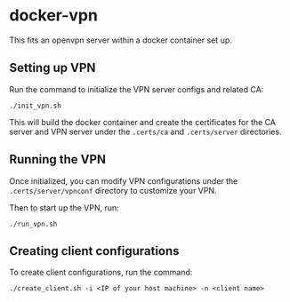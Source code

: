 # docker-vpn

This fits an openvpn server within a docker container set up.

## Setting up VPN

Run the command to initialize the VPN server configs and related CA:
```
./init_vpn.sh
```

This will build the docker container and create the certificates for the CA
server and VPN server under the `.certs/ca` and `.certs/server` directories.

## Running the VPN
Once initialized, you can modify VPN configurations under the
`.certs/server/vpnconf` directory to customize your VPN.

Then to start up the VPN, run:
```
./run_vpn.sh
```

## Creating client configurations
To create client configurations, run the command:
```
./create_client.sh -i <IP of your host machine> -n <client name>
```
